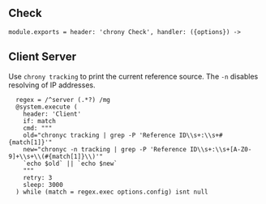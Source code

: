 
## Check

    module.exports = header: 'chrony Check', handler: ({options}) ->

## Client Server

Use `chrony tracking` to print the current reference source. The `-n` disables
resolving of IP addresses.

      regex = /^server (.*?) /mg
      @system.execute (
        header: 'Client'
        if: match
        cmd: """
        old="chronyc tracking | grep -P 'Reference ID\\s+:\\s+#{match[1]}'"
        new="chronyc -n tracking | grep -P 'Reference ID\\s+:\\s+[A-Z0-9]+\\s+\\(#{match[1]}\\)'"
        `echo $old` || `echo $new`
        """
        retry: 3
        sleep: 3000
      ) while (match = regex.exec options.config) isnt null
